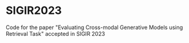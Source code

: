 # SIGIR2023
Code for the paper "Evaluating Cross-modal Generative Models using Retrieval Task" accepted in SIGIR 2023
